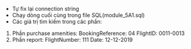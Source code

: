 - Tự fix lại connection string
- Chạy dòng cuối cùng trong file SQL(module_5A1.sql)
- Các giá trị tìm kiếm trong các phần:
1. Phần purchase amenities: 
	BookingReference: 04
	FlightID: 0011-0013
2. Phần report:
	FlightNumber: 111
	Date: 12-12-2019